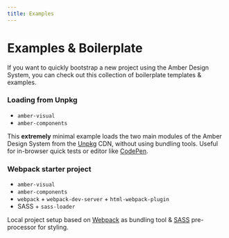 ```yaml
---
title: Examples
---
```


# Examples & Boilerplate

If you want to quickly bootstrap a new project using the Amber Design System, you can check out this collection of boilerplate templates & examples.

### Loading from Unpkg
* `amber-visual`
* `amber-components`

This **extremely** minimal example loads the two main modules of the Amber Design System from the [Unpkg](https://unpkg.com/) CDN, without using bundling tools. Useful for in-browser quick tests or editor like [CodePen](https://codepen.io/).

### Webpack starter project
* `amber-visual`
* `amber-components`
* `webpack` + `webpack-dev-server` + `html-webpack-plugin`
* SASS + `sass-loader`

Local project setup based on [Webpack](https://webpack.js.org/) as bundling tool & [SASS](https://sass-lang.com/) pre-processor for styling.